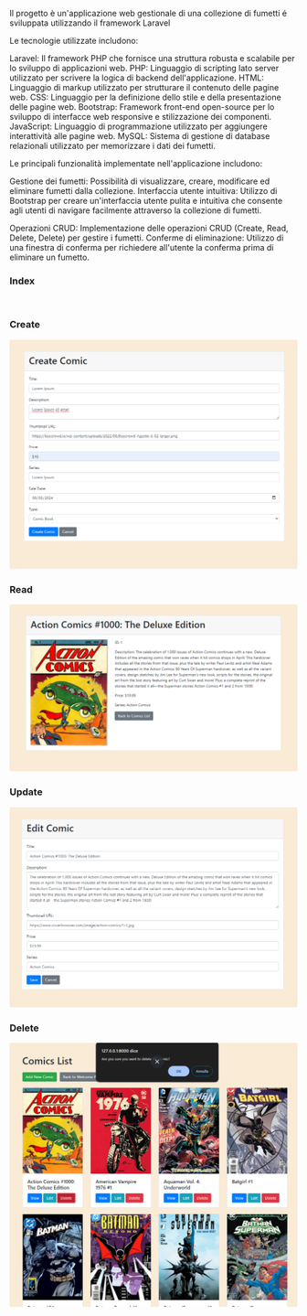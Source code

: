 
Il progetto è un'applicazione web gestionale di una collezione di fumetti é sviluppata utilizzando il framework Laravel

Le tecnologie utilizzate includono:

Laravel: Il framework PHP che fornisce una struttura robusta e scalabile per lo sviluppo di applicazioni web.
PHP: Linguaggio di scripting lato server utilizzato per scrivere la logica di backend dell'applicazione.
HTML: Linguaggio di markup utilizzato per strutturare il contenuto delle pagine web.
CSS: Linguaggio per la definizione dello stile e della presentazione delle pagine web.
Bootstrap: Framework front-end open-source per lo sviluppo di interfacce web responsive e stilizzazione dei componenti.
JavaScript: Linguaggio di programmazione utilizzato per aggiungere interattività alle pagine web.
MySQL: Sistema di gestione di database relazionali utilizzato per memorizzare i dati dei fumetti.

Le principali funzionalità implementate nell'applicazione includono:

Gestione dei fumetti: Possibilità di visualizzare, creare, modificare ed eliminare fumetti dalla collezione.
Interfaccia utente intuitiva: Utilizzo di Bootstrap per creare un'interfaccia utente pulita e intuitiva che consente agli utenti di navigare facilmente attraverso la collezione di fumetti.

Operazioni CRUD: Implementazione delle operazioni CRUD (Create, Read, Delete, Delete) per gestire i fumetti.
Conferme di eliminazione: Utilizzo di una finestra di conferma per richiedere all'utente la conferma prima di eliminare un fumetto.


### Index 
<img src="/readme img/127.0.0.1_8000_comics.png" alt="">

### Create
<img src="/readme img/Screenshot 2024-03-08 171102.png" alt="">

### Read 
<img src="/readme img/Screenshot 2024-03-08 171238.png" alt="">

### Update 
<img src="/readme img/Screenshot 2024-03-08 171337.png" alt="">

### Delete 
<img src="/readme img/Screenshot 2024-03-08 171439.png" alt="">